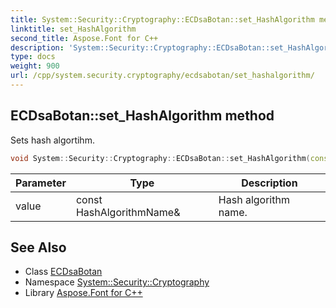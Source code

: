 ```yaml
---
title: System::Security::Cryptography::ECDsaBotan::set_HashAlgorithm method
linktitle: set_HashAlgorithm
second_title: Aspose.Font for C++
description: 'System::Security::Cryptography::ECDsaBotan::set_HashAlgorithm method. Sets hash algortihm in C++.'
type: docs
weight: 900
url: /cpp/system.security.cryptography/ecdsabotan/set_hashalgorithm/
---
```

## ECDsaBotan::set_HashAlgorithm method


Sets hash algortihm.

```cpp
void System::Security::Cryptography::ECDsaBotan::set_HashAlgorithm(const HashAlgorithmName &value)
```


| Parameter | Type | Description |
| --- | --- | --- |
| value | const HashAlgorithmName\& | Hash algorithm name. |

## See Also

* Class [ECDsaBotan](../)
* Namespace [System::Security::Cryptography](../../)
* Library [Aspose.Font for C++](../../../)
